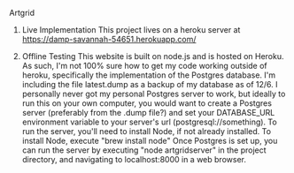 Artgrid

1. Live Implementation
This project lives on a heroku server at https://damp-savannah-54651.herokuapp.com/

2. Offline Testing
This website is built on node.js and is hosted on Heroku. As such, I'm not 100% sure how to get my code working outside of heroku, specifically the implementation of the Postgres database. I'm including the file latest.dump as a backup of my database as of 12/6. I personally never got my personal Postgres server to work, but ideally to run this on your own computer, you would want to create a Postgres server (preferably from the .dump file?) and set your DATABASE_URL environment variable to your server's url (postgresql://something).
To run the server, you'll need to install Node, if not already installed. To install Node, execute "brew install node"
Once Postgres is set up, you can run the server by executing "node artgridserver" in the project directory, and navigating to localhost:8000 in a web browser. 